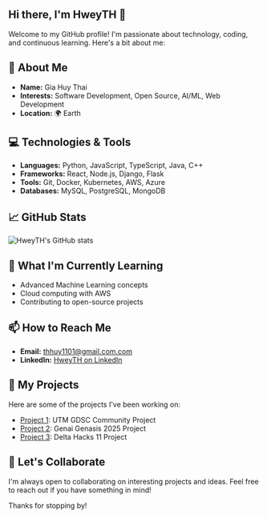 ## Hi there, I'm HweyTH 👋

Welcome to my GitHub profile! I'm passionate about technology, coding, and continuous learning. Here's a bit about me:

## 🚀 About Me

- **Name:** Gia Huy Thai
- **Interests:** Software Development, Open Source, AI/ML, Web Development
- **Location:** 🌍 Earth

## 💻 Technologies & Tools

- **Languages:** Python, JavaScript, TypeScript, Java, C++
- **Frameworks:** React, Node.js, Django, Flask
- **Tools:** Git, Docker, Kubernetes, AWS, Azure
- **Databases:** MySQL, PostgreSQL, MongoDB

## 📈 GitHub Stats

![HweyTH's GitHub stats](https://github-readme-stats.vercel.app/api?username=HweyTH&show_icons=true&theme=radical)

## 🌱 What I'm Currently Learning

- Advanced Machine Learning concepts
- Cloud computing with AWS
- Contributing to open-source projects

## 📫 How to Reach Me

- **Email:** thhuy1101@gmail.com.com
- **LinkedIn:** [HweyTH on LinkedIn](https://www.linkedin.com/in/ghuythai/)

## 🔗 My Projects

Here are some of the projects I've been working on:

- [Project 1](https://github.com/utmgdsc/PlogGo): UTM GDSC Community Project
- [Project 2](https://github.com/magg1egao/WildfireRiskAid): Genai Genasis 2025 Project
- [Project 3](https://github.com/HweyTH/delta-hacks-11): Delta Hacks 11 Project

## 🤝 Let's Collaborate

I'm always open to collaborating on interesting projects and ideas. Feel free to reach out if you have something in mind!

Thanks for stopping by!

